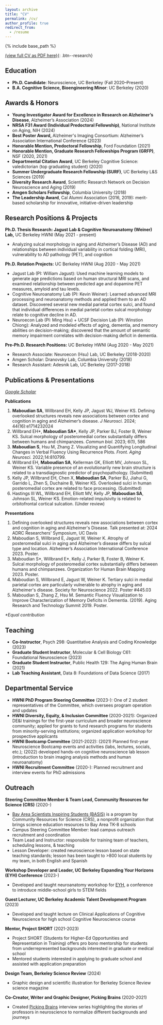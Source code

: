 ```yaml
---
layout: archive
title: "CV"
permalink: /cv/
author_profile: true
redirect_from:
  - /resume
---
```


{% include base_path %}

[(view full CV as PDF here)](https://drive.google.com/file/d/1na3Jir-AWcpODSBP5e0sf-ay2BRku7Ap/view?usp=sharing){: .btn--research}
<h2>Education</h2>
<ul>
        <li><b>Ph.D. Candidate</b>: Neuroscience, UC Berkeley (Fall 2020–Present)</li>
        <li><b>B.A. Cognitive Science, Bioengineering Minor</b>: UC Berkeley (2020)</li></ul>

<h2>Awards &amp; Honors</h2>
<ul>
        <li><b>Young Investigator Award for Excellence in Research on Alzheimer’s Disease</b>, Alzheimer’s Association (2024)</li>
        <li><b>NRSA F31 Award (Individual Predoctoral Fellowship)</b>, National Institute on Aging, NIH (2024)</li>
        <li><b>Best Poster Award, </b> Alzheimer's Imaging Consortium: Alzheimer’s Association International Conference (2023)</li>
        <li><b>Honorable Mention, Predoctoral Fellowship</b>, Ford Foundation (2021)</li>
        <li><b>Honorable Mention, Graduate Research Fellowships Program (GRFP)</b>, NSF (2020, 2021)</li>
        <li><b>Departmental Citation Award</b>, UC Berkeley Cognitive Science: valedictorian (top graduating student) (2020)</li>
        <li><b>Summer Undergraduate Research Fellowship (SURF)</b>, UC Berkeley L&S Sciences (2019)</li>
        <li><b>Diversity Research Award</b>, Scientific Research Network on Decision Neuroscience and Aging (2019)</li>
        <li><b>Amgen Scholars Fellowship</b>, Columbia University (2018)</li>
        <li><b>The Leadership Award</b>, Cal Alumni Association (2016, 2019): merit-based scholarship for innovative, initiative-driven leadership</li>
    </ul>


<h2>Research Positions & Projects</h2>
<p><b>Ph.D. Thesis Research: Jagust Lab & Cognitive Neuroanatomy (Weiner) Lab,</b> UC Berkeley HWNI (May 2021 - present)
      <ul>
        <li>Analyzing sulcal morphology in aging and Alzheimer’s Disease (AD) and relationships between individual variability in cortical folding (MRI), vulnerability to AD pathology (PET), and cognition</li>
      </ul></p>

  <p><b>Ph.D. Rotation Projects:</b> UC Berkeley HWNI (Aug 2020 - May 2021)
      <ul>
        <li>Jagust Lab (PI: William Jagust): Used machine learning models to generate age predictions based on human structural MRI scans, and examined relationship between predicted age and dopamine PET measures, amyloid and tau levels.</li>
        <li>Cognitive Neuroanatomy Lab (PI: Kevin Weiner): Learned advanced MRI processing and neuroanatomy methods and applied them to an AD dataset. Discovered several new medial parietal cortex sulci, and found that individual differences in medial parietal cortex sulcal morphology relate to cognitive decline in AD. </li>
        <li>Neuroecon Lab (PI: Ming Hsu) + UCSF Decision Lab (PI: Winstion Chiong): Analyzed and modeled effects of aging, dementia, and memory abilities on decision-making; discovered that the amount of semantic memory impairment correlates with decision-making deficit in dementia.</li>
      </ul></p>

<p><b>Pre-Ph.D. Research Positions:</b> UC Berkeley HWNI (Aug 2020 - May 2021)</p>
<ul>
  <li>Research Associate: Neuroecon (Hsu) Lab, UC Berkeley (2018-2020)</li>
  <li>Amgen Scholar: Dranovsky Lab, Columbia University (2018)</li>
  <li>Research Assistant: Adesnik Lab, UC Berkeley (2017-2018)</li>
</ul>



<h2>Publications &amp; Presentations</h2>
  <p><a href="https://scholar.google.com/citations?hl=en&user=9jjZDs4AAAAJ"><i>Google Scholar</i></a></p>

<p><b>Publications</b></p>
  <ol>
	    <li><b>Maboudian SA</b>, Willbrand EH, Kelly JP, Jagust WJ, Weiner KS. Defining overlooked structures reveals new associations between cortex and cognition in aging and Alzheimer’s disease. <i>J Neurosci.</i> 2024; 44(16):e1714232024</li>
	    <li>Willbrand EH*, <b>Maboudian SA*</b>, Kelly JP, Parker BJ, Foster B, Weiner KS. Sulcal morphology of posteromedial cortex substantially differs between humans and chimpanzees. <i>Commun biol.</i> 2023; 6(1), 586</li>
	    <li><b>Maboudian S</b>, Hsu M, Zhang Z. Visualizing and Quantifying Longitudinal Changes in Verbal Fluency Using Recurrence Plots. <i>Front. Aging Neurosci.</i> 2022;14:810799.</li>
	    <li>Willbrand EH, <b>Maboudian SA</b>, Kellerman GK, Elliott MV, Johnson SL, Weiner KS. Variable presence of an evolutionarily new brain structure is related to a transdiagnostic predictor of psychopathology. (Submitted)</li>
	    <li>Kelly JP, Willbrand EH, Chen X, <b>Maboudian SA</b>, Parker BJ, Jiahui G, Garrido L, Zhen S, Duchaine B, Weiner KS. Overlooked sulci in human posteromedial cortex are related to face processing. (Submitted)</li>
	    <li>Hastings III WL, Willbrand EH, Elliott MV, Kelly JP, <b>Maboudian SA</b>, Johnson SL, Weiner KS. Emotion-related impulsivity is related to orbitofrontal cortical sulcation. (Under review)</li>
    </ol>
  
<p><b>Presentations</b></p>
  <ol>
	    <li>Defining overlooked structures reveals new associations between cortex and cognition in aging and Alzheimer's Disease. Talk presented at: 2024 ADRC Researchers' Symposium, UC Davis</li>
	    <li>Maboudian S, Willbrand E, Jagust W, Weiner K. Atrophy of posteromedial sulci in aging and Alzheimer’s disease differs by sulcal type and location. Alzheimer’s Association International Conference 2023. Poster.</li>
	    <li>Maboudian S*, Willbrand E*, Kelly J, Parker B, Foster B, Weiner K. Sulcal morphology of posteromedial cortex substantially differs between humans and chimpanzees. Organization for Human Brain Mapping 2023. Poster.</li>
	    <li>Maboudian S, Willbrand E, Jagust W, Weiner K. Tertiary sulci in medial parietal cortex are particularly vulnerable to atrophy in aging and Alzheimer's disease. Society for Neuroscience 2022. Poster #445.03</li>
	    <li>Maboudian S, Zhang Z, Hsu M. Semantic Fluency Visualization to Improve Characterization of Memory Deficits in Dementia. (2019). Aging Research and Technology Summit 2019. Poster.</li>
    </ol>
  <p><i>*Equal contribution</i></p>



<h2>Teaching</h2>
  <ul>
    <li><b>Co-Instructor</b>, Psych 298: Quantitative Analysis and Coding Knowledge (2023) </li>
    <li><b>Graduate Student Instructor</b>, Molecular & Cell Biology C61: Foundational Neuroscience (2023) </li>
    <li><b>Graduate Student Instructor</b>, Public Health 129: The Aging Human Brain (2021) </li>
    <li><b>Lab Teaching Assistant</b>, Data 8: Foundations of Data Science (2017) </li>
  </ul>
    

<h2>Departmental Service</h2>
  <ul>
    <li><b>HWNI PhD Program Steering Committee</b> (2023-): One of 2 student representatives of the Committee, which oversees program operation and updates</li>
    <li><b>HWNI Diversity, Equity, & Inclusion Committee </b> (2020-2021): Organized DE&I trainings for the first-year curriculum and broader neuroscience community; applied for grants to fund research programs for students from minority-serving institutions; organized application workshop for prospective applicants</li>
    <li><b>HWNI Bootcamp Committee</b> (2021-2022): (2021) Planned first-year Neuroscience Bootcamp events and activities (labs, lectures, socials, etc.); (2022) developed hands-on cognitive neuroscience lab lesson (introduction to brain imaging analysis methods and human neuroanatomy)</li>
    <li><b>HWNI Recruitment Committee</b> (2020-): Planned recruitment and interview events for PhD admissions</li>
  </ul>


<h2>Outreach</h2>
<p><b>Steering Committee Member & Team Lead, Community Resources for Science (CRS)</b> (2020-)
  <ul>
        <li><a href="https://www.crscience.org/educators/BASIS">Bay Area Scientists Inspiring Students (BASIS)</a> is a program by Community Resources for Science (CRS), a nonprofit organization that brings science education resources to Bay Area TK-8 schools</li>
	<li>Campus Steering Committee Member: lead campus outreach recruitment and coordination</li>
        <li>Team Lead and Instructor: responsible for training team of teachers, scheduling lessons, & teaching</li>
        <li>Lesson Developer: created neuroscience lesson based on state teaching standards; lesson has been taught to >800 local students by my team, in both English and Spanish</li>
  </ul></p>

<p><b>Workshop Developer and Leader, UC Berkeley Expanding Your Horizons (EYH) Conference</b> (2023-)
  <ul>
        <li>Developed and taught neuroanatomy workshop for <a href="https://eyh.berkeley.edu/">EYH</a>, a conference to introduce middle-school girls to STEM fields</li>
  </ul></p>	    
    
<p><b>Guest Lecturer, UC Berkeley Academic Talent Development Program</b> (2023)</p>
  <ul>
        <li>Developed and taught lecture on Clinical Applications of Cognitive Neuroscience for high school Cognitive Neuroscience course</li>
  </ul>
	    
<p><b>Mentor, Project SHORT</b> (2021-2023) 
  <ul>
        <li>Project SHORT (Students for Higher-Ed Opportunities and Representation in Training) offers pro bono mentorship for students from underrepresented backgrounds interested in graduate or medical school</li>
        <li>Mentored students interested in applying to graduate school and assisted with application preparation</li>
  </ul></p> 

<p><b>Design Team, Berkeley Science Review</b> (2024)</p>
  <ul>
        <li>Graphic design and scientific illustration for Berkeley Science Review science magazine</li>
  </ul>
  
<p><b>Co-Creator, Writer and Graphic Designer, Picking Brains</b> (2020-2021)
  <ul>
        <li>Created <a href="https://pickingbrains.github.io/">Picking Brains</a> interview series highlighting the stories of professors in neuroscience to normalize different backgrounds and journeys </li>
  </ul></p> 


